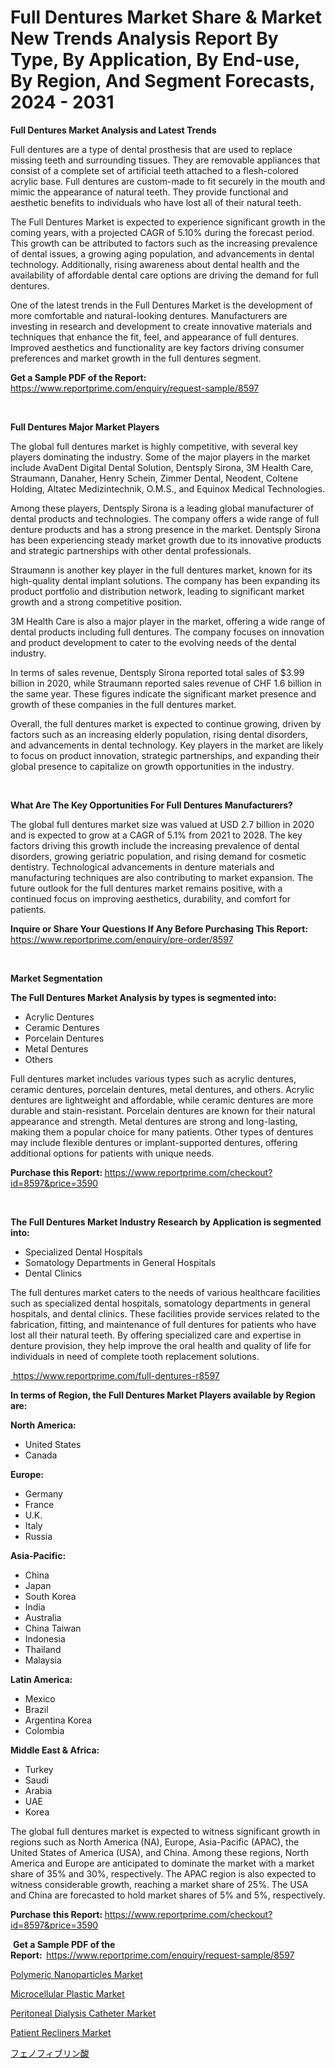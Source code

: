 <p><h1>Full Dentures Market Share & Market New Trends Analysis Report By Type, By Application, By End-use, By Region, And Segment Forecasts, 2024 - 2031</h1></p><p><strong>Full Dentures Market Analysis and Latest Trends</strong></p>
<p><p>Full dentures are a type of dental prosthesis that are used to replace missing teeth and surrounding tissues. They are removable appliances that consist of a complete set of artificial teeth attached to a flesh-colored acrylic base. Full dentures are custom-made to fit securely in the mouth and mimic the appearance of natural teeth. They provide functional and aesthetic benefits to individuals who have lost all of their natural teeth.</p><p>The Full Dentures Market is expected to experience significant growth in the coming years, with a projected CAGR of 5.10% during the forecast period. This growth can be attributed to factors such as the increasing prevalence of dental issues, a growing aging population, and advancements in dental technology. Additionally, rising awareness about dental health and the availability of affordable dental care options are driving the demand for full dentures.</p><p>One of the latest trends in the Full Dentures Market is the development of more comfortable and natural-looking dentures. Manufacturers are investing in research and development to create innovative materials and techniques that enhance the fit, feel, and appearance of full dentures. Improved aesthetics and functionality are key factors driving consumer preferences and market growth in the full dentures segment.</p></p>
<p><strong>Get a Sample PDF of the Report:&nbsp;</strong> <a href="https://www.reportprime.com/enquiry/request-sample/8597">https://www.reportprime.com/enquiry/request-sample/8597</a></p>
<p>&nbsp;</p>
<p><strong>Full Dentures Major Market Players</strong></p>
<p><p>The global full dentures market is highly competitive, with several key players dominating the industry. Some of the major players in the market include AvaDent Digital Dental Solution, Dentsply Sirona, 3M Health Care, Straumann, Danaher, Henry Schein, Zimmer Dental, Neodent, Coltene Holding, Altatec Medizintechnik, O.M.S., and Equinox Medical Technologies.</p><p>Among these players, Dentsply Sirona is a leading global manufacturer of dental products and technologies. The company offers a wide range of full denture products and has a strong presence in the market. Dentsply Sirona has been experiencing steady market growth due to its innovative products and strategic partnerships with other dental professionals.</p><p>Straumann is another key player in the full dentures market, known for its high-quality dental implant solutions. The company has been expanding its product portfolio and distribution network, leading to significant market growth and a strong competitive position.</p><p>3M Health Care is also a major player in the market, offering a wide range of dental products including full dentures. The company focuses on innovation and product development to cater to the evolving needs of the dental industry.</p><p>In terms of sales revenue, Dentsply Sirona reported total sales of $3.99 billion in 2020, while Straumann reported sales revenue of CHF 1.6 billion in the same year. These figures indicate the significant market presence and growth of these companies in the full dentures market.</p><p>Overall, the full dentures market is expected to continue growing, driven by factors such as an increasing elderly population, rising dental disorders, and advancements in dental technology. Key players in the market are likely to focus on product innovation, strategic partnerships, and expanding their global presence to capitalize on growth opportunities in the industry.</p></p>
<p>&nbsp;</p>
<p><strong>What Are The Key Opportunities For Full Dentures Manufacturers?</strong></p>
<p><p>The global full dentures market size was valued at USD 2.7 billion in 2020 and is expected to grow at a CAGR of 5.1% from 2021 to 2028. The key factors driving this growth include the increasing prevalence of dental disorders, growing geriatric population, and rising demand for cosmetic dentistry. Technological advancements in denture materials and manufacturing techniques are also contributing to market expansion. The future outlook for the full dentures market remains positive, with a continued focus on improving aesthetics, durability, and comfort for patients.</p></p>
<p><strong>Inquire or Share Your Questions If Any Before Purchasing This Report:</strong> <a href="https://www.reportprime.com/enquiry/pre-order/8597">https://www.reportprime.com/enquiry/pre-order/8597</a></p>
<p>&nbsp;</p>
<p><strong>Market Segmentation</strong></p>
<p><strong>The Full Dentures Market Analysis by types is segmented into:</strong></p>
<p><ul><li>Acrylic Dentures</li><li>Ceramic Dentures</li><li>Porcelain Dentures</li><li>Metal Dentures</li><li>Others</li></ul></p>
<p><p>Full dentures market includes various types such as acrylic dentures, ceramic dentures, porcelain dentures, metal dentures, and others. Acrylic dentures are lightweight and affordable, while ceramic dentures are more durable and stain-resistant. Porcelain dentures are known for their natural appearance and strength. Metal dentures are strong and long-lasting, making them a popular choice for many patients. Other types of dentures may include flexible dentures or implant-supported dentures, offering additional options for patients with unique needs.</p></p>
<p><strong>Purchase this Report:&nbsp;</strong><a href="https://www.reportprime.com/checkout?id=8597&price=3590">https://www.reportprime.com/checkout?id=8597&price=3590</a></p>
<p>&nbsp;</p>
<p><strong>The Full Dentures Market Industry Research by Application is segmented into:</strong></p>
<p><ul><li>Specialized Dental Hospitals</li><li>Somatology Departments in General Hospitals</li><li>Dental Clinics</li></ul></p>
<p><p>The full dentures market caters to the needs of various healthcare facilities such as specialized dental hospitals, somatology departments in general hospitals, and dental clinics. These facilities provide services related to the fabrication, fitting, and maintenance of full dentures for patients who have lost all their natural teeth. By offering specialized care and expertise in denture provision, they help improve the oral health and quality of life for individuals in need of complete tooth replacement solutions.</p></p>
<p><a href="https://www.reportprime.com/full-dentures-r8597">&nbsp;https://www.reportprime.com/full-dentures-r8597</a></p>
<p><strong>In terms of Region, the Full Dentures Market Players available by Region are:</strong></p>
<p>
    <p> <strong> North America: </strong>
        <ul>
            <li>United States</li>
            <li>Canada</li>
        </ul>
        </p> 
    <p> <strong> Europe: </strong>
        <ul>
            <li>Germany</li>
            <li>France</li>
            <li>U.K.</li>
            <li>Italy</li>
            <li>Russia</li>
        </ul>
        </p> 
    <p> <strong> Asia-Pacific: </strong>
        <ul>
            <li>China</li>
            <li>Japan</li>
            <li>South Korea</li>
            <li>India</li>
            <li>Australia</li>
            <li>China Taiwan</li>
            <li>Indonesia</li>
            <li>Thailand</li>
            <li>Malaysia</li>
        </ul>
        </p> 
    <p> <strong> Latin America: </strong>
        <ul>
            <li>Mexico</li>
            <li>Brazil</li>
            <li>Argentina Korea</li>
            <li>Colombia</li>
        </ul>
        </p> 
    <p> <strong> Middle East & Africa: </strong>
        <ul>
            <li>Turkey</li>
            <li>Saudi</li>
            <li>Arabia</li>
            <li>UAE</li>
            <li>Korea</li>
        </ul>
    </p>
    </p>
<p><p>The global full dentures market is expected to witness significant growth in regions such as North America (NA), Europe, Asia-Pacific (APAC), the United States of America (USA), and China. Among these regions, North America and Europe are anticipated to dominate the market with a market share of 35% and 30%, respectively. The APAC region is also expected to witness considerable growth, reaching a market share of 25%. The USA and China are forecasted to hold market shares of 5% and 5%, respectively.</p></p>
<p><strong>Purchase this Report: </strong><a href="https://www.reportprime.com/checkout?id=8597&price=3590">https://www.reportprime.com/checkout?id=8597&price=3590</a></p>
<p>&nbsp;<strong>Get a Sample PDF of the Report:&nbsp;&nbsp;</strong><a href="https://www.reportprime.com/enquiry/request-sample/8597">https://www.reportprime.com/enquiry/request-sample/8597</a></p>
<p><strong></strong></p>
<p><p><a href="https://issuu.com/reportprime-2/docs/polymeric-nanoparticles-market-size-2030.pptx">Polymeric Nanoparticles Market</a></p><p><a href="https://issuu.com/reportprime-2/docs/microcellular-plastic-market-size-2030.pptx">Microcellular Plastic Market</a></p><p><a href="https://github.com/indrystar/Market-Research-Report-List-2/blob/main/peritoneal-dialysis-catheter-market.md">Peritoneal Dialysis Catheter Market</a></p><p><a href="https://github.com/josesg55/Market-Research-Report-List-2/blob/main/patient-recliners-market.md">Patient Recliners Market</a></p><p><a href="https://github.com/ddwcuskozol07187/Market-Research-Report-List-1/blob/main/378427023021.md">フェノフィブリン酸</a></p></p>